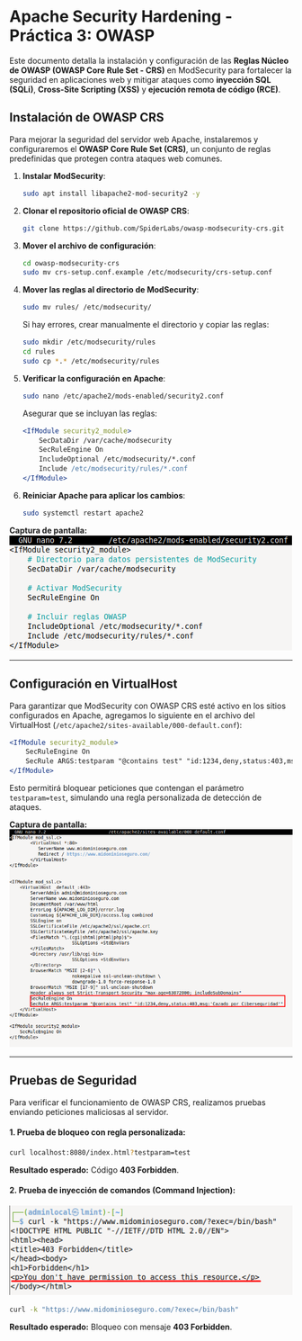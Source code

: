 # Apache Security Hardening - Práctica 3: OWASP

Este documento detalla la instalación y configuración de las **Reglas Núcleo de OWASP (OWASP Core Rule Set - CRS)** en ModSecurity para fortalecer la seguridad en aplicaciones web y mitigar ataques como **inyección SQL (SQLi)**, **Cross-Site Scripting (XSS)** y **ejecución remota de código (RCE)**.

## Instalación de OWASP CRS

Para mejorar la seguridad del servidor web Apache, instalaremos y configuraremos el **OWASP Core Rule Set (CRS)**, un conjunto de reglas predefinidas que protegen contra ataques web comunes.

1. **Instalar ModSecurity**:
   ```bash
   sudo apt install libapache2-mod-security2 -y
   ```

2. **Clonar el repositorio oficial de OWASP CRS**:
   ```bash
   git clone https://github.com/SpiderLabs/owasp-modsecurity-crs.git
   ```

3. **Mover el archivo de configuración**:
   ```bash
   cd owasp-modsecurity-crs
   sudo mv crs-setup.conf.example /etc/modsecurity/crs-setup.conf
   ```

4. **Mover las reglas al directorio de ModSecurity**:
   ```bash
   sudo mv rules/ /etc/modsecurity/
   ```
   Si hay errores, crear manualmente el directorio y copiar las reglas:
   ```bash
   sudo mkdir /etc/modsecurity/rules
   cd rules
   sudo cp *.* /etc/modsecurity/rules
   ```

5. **Verificar la configuración en Apache**:
   ```bash
   sudo nano /etc/apache2/mods-enabled/security2.conf
   ```
   Asegurar que se incluyan las reglas:
   ```apache
   <IfModule security2_module>
       SecDataDir /var/cache/modsecurity
       SecRuleEngine On
       IncludeOptional /etc/modsecurity/*.conf
       Include /etc/modsecurity/rules/*.conf
   </IfModule>
   ```

6. **Reiniciar Apache para aplicar los cambios**:
   ```bash
   sudo systemctl restart apache2
   ```

**Captura de pantalla:**
![Configuración de security2.conf](assets/1%20-%20security2.conf.png)

---

## Configuración en VirtualHost

Para garantizar que ModSecurity con OWASP CRS esté activo en los sitios configurados en Apache, agregamos lo siguiente en el archivo del VirtualHost (`/etc/apache2/sites-available/000-default.conf`):

```apache
<IfModule security2_module>
    SecRuleEngine On
    SecRule ARGS:testparam "@contains test" "id:1234,deny,status:403,msg:'Cazado por Ciberseguridad'"
</IfModule>
```

Esto permitirá bloquear peticiones que contengan el parámetro `testparam=test`, simulando una regla personalizada de detección de ataques.

**Captura de pantalla:**
![Habilitación en VirtualHost](assets/2%20-%20Enable%20in%20000-default.conf.png)

---

## Pruebas de Seguridad

Para verificar el funcionamiento de OWASP CRS, realizamos pruebas enviando peticiones maliciosas al servidor.

#### 1. **Prueba de bloqueo con regla personalizada**:

```bash
curl localhost:8080/index.html?testparam=test
```
**Resultado esperado:** Código **403 Forbidden**.

#### 2. **Prueba de inyección de comandos (Command Injection)**:
![Prueba de seguridad](assets/3%20-%20Test.png)

```bash
curl -k "https://www.midominioseguro.com/?exec=/bin/bash"
```
**Resultado esperado:** Bloqueo con mensaje **403 Forbidden**.
